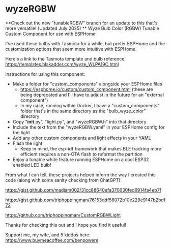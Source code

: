# wyzeRGBW

**Check out the new "tunableRGBW" branch for an update to this that's more versatile! (Updated July 2025)
**
Wyze Bulb Color (RGBW) Tunable Custom Component for use with ESPHome

I've used these bulbs with Tasmota for a while, but prefer ESPHome and the customization options that seem more intuitive with ESPHome. 

Here's a link to the Tasmota template and bulb reference: 
https://templates.blakadder.com/wyze_WLPA19C.html

Instructions for using this component:

- Make a folder for "custom_components" alongside your ESPHome files
  - https://esphome.io/custom/custom_component.html (these are being deprecated and I'll have to adjust in the future for an "external component")
  - In my case, running within Docker, I have a "custom_components" folder that's in the same directory as the "bulb_wyze_color" directory
- Copy "__init__.py", "light.py", and "wyzeRGBW.h" into that directory
- Include the text from the "wyzeRGBW.yaml" in your ESPHome config for the light
- Add any other custom components and light effects in your YAML
- Flash the light
  - Keep in mind, the esp-idf framework that makes BLE tracking more efficient requires a non-OTA flash to reformat the partition
- Enjoy a tunable white feature running ESPHome on a cool ESP32 enabled LED bulb!

  
From what I can tell, these projects helped inform the way I created this code (along with some sanity checking from ChatGPT):

https://gist.github.com/madjam002/31cc88640efa370630fed6914fa4eb7f

https://gist.github.com/triphoppingman/76153ddf58072b10e229e9147b2bdf72

https://github.com/triphoppingman/CustomRGBWLight

Thanks for checking this out and I hope you find it useful!


Support me, my wife, and 5 kiddos here:
https://www.buymeacoffee.com/benpowers
